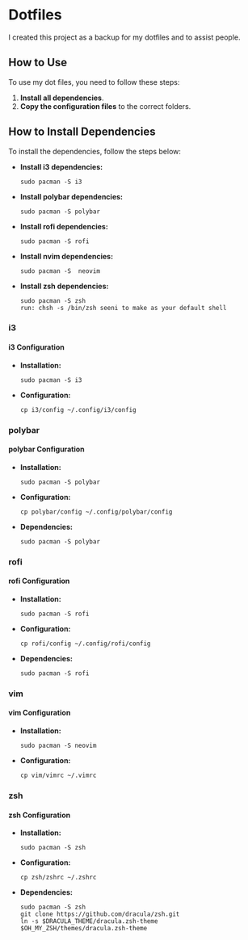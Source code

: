 # Dotfiles

I created this project as a backup for my dotfiles and to assist people.

## How to Use

To use my dot files, you need to follow these steps:

1. **Install all dependencies**.
2. **Copy the configuration files** to the correct folders.

## How to Install Dependencies

To install the dependencies, follow the steps below:

- **Install i3 dependencies:**
    ```shell
    sudo pacman -S i3
    ```

- **Install polybar dependencies:**
    ```shell
    sudo pacman -S polybar
    ```

- **Install rofi dependencies:**
    ```shell
    sudo pacman -S rofi
    ```

- **Install nvim dependencies:**
    ```shell
    sudo pacman -S  neovim
    ```

- **Install zsh dependencies:**
    ```shell
    sudo pacman -S zsh
    run: chsh -s /bin/zsh seeni to make as your default shell
    ```

### i3
#### i3 Configuration
- **Installation:**
    ```shell
    sudo pacman -S i3
    ```
- **Configuration:**
    ```shell
    cp i3/config ~/.config/i3/config
    ```

### polybar
#### polybar Configuration
- **Installation:**
    ```shell
    sudo pacman -S polybar
    ```
- **Configuration:**
    ```shell
    cp polybar/config ~/.config/polybar/config
    ```
- **Dependencies:**
    ```shell
    sudo pacman -S polybar
    ```

### rofi
#### rofi Configuration
- **Installation:**
    ```shell
    sudo pacman -S rofi
    ```
- **Configuration:**
    ```shell
    cp rofi/config ~/.config/rofi/config
    ```
- **Dependencies:**
    ```shell
    sudo pacman -S rofi
    ```

### vim
#### vim Configuration
- **Installation:**
    ```shell
    sudo pacman -S neovim
    ```
- **Configuration:**
    ```shell
    cp vim/vimrc ~/.vimrc
    ```

### zsh
#### zsh Configuration
- **Installation:**
    ```shell
    sudo pacman -S zsh
    ```
- **Configuration:**
    ```shell
    cp zsh/zshrc ~/.zshrc
    ```
- **Dependencies:**
    ```shell
    sudo pacman -S zsh
    git clone https://github.com/dracula/zsh.git
    ln -s $DRACULA_THEME/dracula.zsh-theme $OH_MY_ZSH/themes/dracula.zsh-theme

    ```
